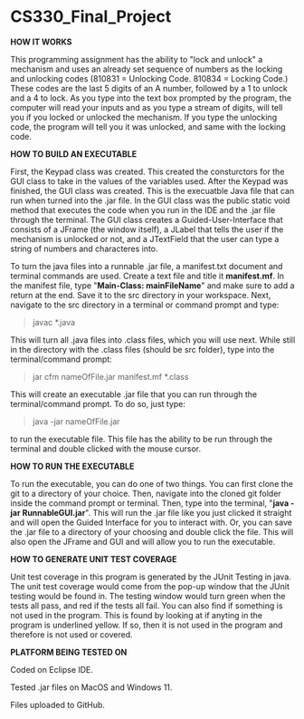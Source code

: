 # CS330_Final_Project

**HOW IT WORKS**

This programming assignment has the ability to "lock and unlock" a mechanism and uses an already set sequence of numbers as the locking and unlocking codes (810831 = Unlocking Code. 810834 = Locking Code.) These codes are the last 5 digits of an A number, followed by a 1 to unlock and a 4 to lock. As you type into the text box prompted by the program, the computer will read your inputs and as you type a stream of digits, will tell you if you locked or unlocked the mechanism. If you type the unlocking code, the program will tell you it was unlocked, and same with the locking code.

**HOW TO BUILD AN EXECUTABLE**

First, the Keypad class was created. This created the consturctors for the GUI class to take in the values of the variables used. After the Keypad was finished, the GUI class was created. This is the execuatble Java file that can run when turned into the .jar file. In the GUI class was the public static void method that executes the code when you run in the IDE and the .jar file through the terminal. The GUI class creates a Guided-User-Interface that consists of a JFrame (the window itself), a JLabel that tells the user if the mechanism is unlocked or not, and a JTextField that the user can type a string of numbers and characteres into. 

To turn the java files into a runnable .jar file, a manifest.txt document and terminal commands are used. Create a text file and title it **manifest.mf**. In the manifest file, type "**Main-Class: mainFileName**" and make sure to add a return at the end. Save it to the src directory in your workspace. Next, navigate to the src directory in a terminal or command prompt and type:

>javac *.java

This will turn all .java files into .class files, which you will use next. While still in the directory with the .class files (should be src folder), type into the terminal/command prompt:

>jar cfm nameOfFile.jar manifest.mf *.class

This will create an executable .jar file that you can run through the terminal/command prompt. To do so, just type:

>java -jar nameOfFile.jar

to run the executable file. This file has the ability to be run through the terminal and double clicked with the mouse cursor.

**HOW TO RUN THE EXECUTABLE**

To run the executable, you can do one of two things. You can first clone the git to a directory of your choice. Then, navigate into the cloned git folder inside the command prompt or terminal. Then, type into the terminal, "**java -jar RunnableGUI.jar**". This will run the .jar file like you just clicked it straight and will open the Guided Interface for you to interact with. Or, you can save the .jar file to a directory of your choosing and double click the file. This will also open the JFrame and GUI and will allow you to run the executable.

**HOW TO GENERATE UNIT TEST COVERAGE**

Unit test coverage in this program is generated by the JUnit Testing in java. The unit test coverage would come from the pop-up window that the JUnit testing would be found in. The testing window would turn green when the tests all pass, and red if the tests all fail. You can also find if something is not used in the program. This is found by looking at if anyting in the program is underlined yellow. If so, then it is not used in the program and therefore is not used or covered. 

**PLATFORM BEING TESTED ON**

Coded on Eclipse IDE.

Tested .jar files on MacOS and Windows 11.

Files uploaded to GitHub.
